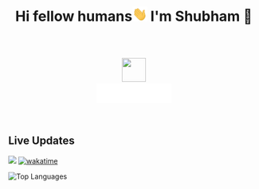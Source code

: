 
<h1 align="center">Hi fellow humans<img src="https://raw.githubusercontent.com/ABSphreak/ABSphreak/master/gifs/Hi.gif" width="30px"> I'm Shubham 🥳</h1>
<br>
<br />
<p align="center">
  <img width='48px' height='48px' src='https://github.githubassets.com/assets/mona-loading-default-c3c7aad1282f.gif' />
  <br />
  <img width='150px' height='40px' src='one-moment-please.svg' />
</p>
<br />

<h2>Live Updates</h2>

![](https://komarev.com/ghpvc/?username=Stroller15) [![wakatime](https://wakatime.com/badge/user/018cea7d-2a89-45e2-961f-da7c5046bd0a.svg)](https://wakatime.com/@018cea7d-2a89-45e2-961f-da7c5046bd0a)

![Top Languages](https://github-readme-stats.vercel.app/api/top-langs/?username=Stroller15&layout=compact)


<!--## My Coding Activity Over Last 7 days

![WakaTime Stats](https://wakatime.com/share/@stroller/14858090-5b65-4867-8f82-b90bdf241f62.svg)





